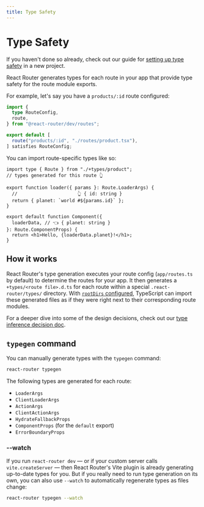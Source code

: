 ```yaml
---
title: Type Safety
---
```


# Type Safety

If you haven't done so already, check out our guide for [setting up type safety][route-module-type-safety] in a new project.

React Router generates types for each route in your app that provide type safety for the route module exports.

For example, let's say you have a `products/:id` route configured:

```ts filename=app/routes.ts
import {
  type RouteConfig,
  route,
} from "@react-router/dev/routes";

export default [
  route("products/:id", "./routes/product.tsx"),
] satisfies RouteConfig;
```

You can import route-specific types like so:

```tsx filename=app/routes/product.tsx
import type { Route } from "./+types/product";
// types generated for this route 👆

export function loader({ params }: Route.LoaderArgs) {
  //                      👆 { id: string }
  return { planet: `world #${params.id}` };
}

export default function Component({
  loaderData, // 👈 { planet: string }
}: Route.ComponentProps) {
  return <h1>Hello, {loaderData.planet}!</h1>;
}
```

## How it works

React Router's type generation executes your route config (`app/routes.ts` by default) to determine the routes for your app.
It then generates a `+types/<route file>.d.ts` for each route within a special `.react-router/types/` directory.
With [`rootDirs` configured][route-module-type-safety], TypeScript can import these generated files as if they were right next to their corresponding route modules.

For a deeper dive into some of the design decisions, check out our [type inference decision doc](https://github.com/remix-run/react-router/blob/dev/decisions/0012-type-inference.md).

[route-module-type-safety]: ../how-to/route-module-type-safety

## `typegen` command

You can manually generate types with the `typegen` command:

```sh
react-router typegen
```

The following types are generated for each route:

- `LoaderArgs`
- `ClientLoaderArgs`
- `ActionArgs`
- `ClientActionArgs`
- `HydrateFallbackProps`
- `ComponentProps` (for the `default` export)
- `ErrorBoundaryProps`

### --watch

If you run `react-router dev` — or if your custom server calls `vite.createServer` — then React Router's Vite plugin is already generating up-to-date types for you.
But if you really need to run type generation on its own, you can also use `--watch` to automatically regenerate types as files change:

```sh
react-router typegen --watch
```
